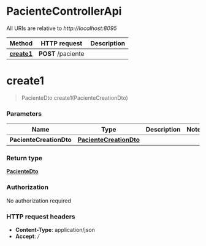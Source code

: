# PacienteControllerApi

All URIs are relative to *http://localhost:8095*

| Method | HTTP request | Description |
|------------- | ------------- | -------------|
| [**create1**](PacienteControllerApi.md#create1) | **POST** /paciente |  |


<a name="create1"></a>
# **create1**
> PacienteDto create1(PacienteCreationDto)



### Parameters

|Name | Type | Description  | Notes |
|------------- | ------------- | ------------- | -------------|
| **PacienteCreationDto** | [**PacienteCreationDto**](../Models/PacienteCreationDto.md)|  | |

### Return type

[**PacienteDto**](../Models/PacienteDto.md)

### Authorization

No authorization required

### HTTP request headers

- **Content-Type**: application/json
- **Accept**: */*

